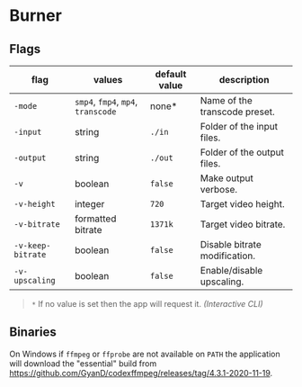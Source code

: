 # Burner

## Flags

| flag              | values                            | default value  | description                   |
|-------------------|-----------------------------------|----------------|-------------------------------|
| `-mode`           | `smp4`, `fmp4`, `mp4`, `transcode`| none*          | Name of the transcode preset. |
| `-input`          | string                            | `./in`         | Folder of the input files.    |
| `-output`         | string                            | `./out`        | Folder of the output files.   |
| `-v`              | boolean                           | `false`        | Make output verbose.          |
| `-v-height`       | integer                           | `720`          | Target video height.          |
| `-v-bitrate`      | formatted bitrate                 | `1371k`        | Target video bitrate.         |
| `-v-keep-bitrate` | boolean                           | `false`        | Disable bitrate modification. |
| `-v-upscaling`    | boolean                           | `false`        | Enable/disable upscaling.     |

> `*` If no value is set then the app will request it. _(Interactive CLI)_

## Binaries

On Windows if `ffmpeg` or `ffprobe` are not available on `PATH` the application will download the "essential" build from https://github.com/GyanD/codexffmpeg/releases/tag/4.3.1-2020-11-19.

